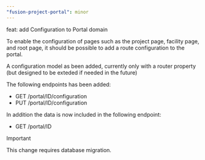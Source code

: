 ```yaml
---
"fusion-project-portal": minor
---
```


feat: add Configuration to Portal domain

To enable the configuration of pages such as the project page, facility page, and root page, it should be possible to add a route configuration to the portal.

A configuration model as been added, currently only with a router property (but designed to be exteded if needed in the future)

The following endpoints has been added:

- GET /portal/ID/configuration
- PUT /portal/ID/configuration

In addition the data is now included in the following endpoint:

- GET /portal/ID

> [!IMPORTANT]  
> This change requires database migration.  
